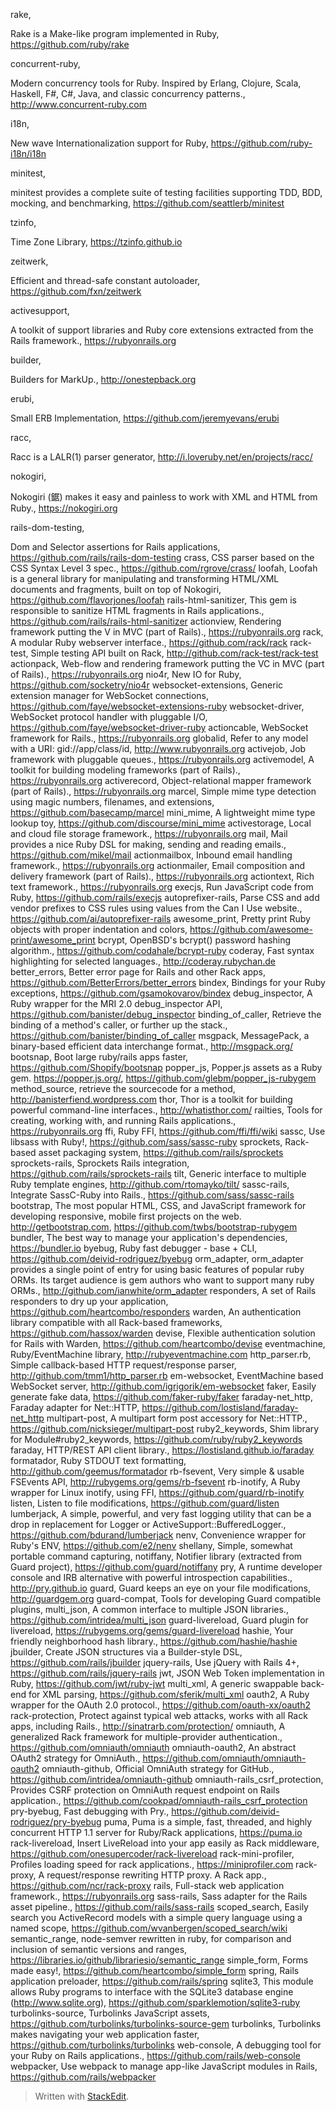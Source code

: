 rake, 

Rake is a Make-like program implemented in Ruby, https://github.com/ruby/rake

concurrent-ruby,

Modern concurrency tools for Ruby. Inspired by Erlang, Clojure, Scala, Haskell, F#, C#, Java, and classic concurrency patterns., 
http://www.concurrent-ruby.com

i18n, 

New wave Internationalization support for Ruby, https://github.com/ruby-i18n/i18n

minitest, 

minitest provides a complete suite of testing facilities supporting TDD, BDD, mocking, and benchmarking, https://github.com/seattlerb/minitest

tzinfo, 

Time Zone Library, https://tzinfo.github.io

zeitwerk,

Efficient and thread-safe constant autoloader, 
https://github.com/fxn/zeitwerk

activesupport,

A toolkit of support libraries and Ruby core extensions extracted from the Rails framework., https://rubyonrails.org

builder, 

Builders for MarkUp., http://onestepback.org

erubi,

Small ERB Implementation, https://github.com/jeremyevans/erubi

racc,

Racc is a LALR(1) parser generator, http://i.loveruby.net/en/projects/racc/

nokogiri,

Nokogiri (鋸) makes it easy and painless to work with XML and HTML from Ruby., https://nokogiri.org

rails-dom-testing,

Dom and Selector assertions for Rails applications, https://github.com/rails/rails-dom-testing
crass,
CSS parser based on the CSS Syntax Level 3 spec., https://github.com/rgrove/crass/
loofah,
Loofah is a general library for manipulating and transforming HTML/XML documents and fragments, built on top of Nokogiri, https://github.com/flavorjones/loofah
rails-html-sanitizer, 
This gem is responsible to sanitize HTML fragments in Rails applications., https://github.com/rails/rails-html-sanitizer
actionview, Rendering framework putting the V in MVC (part of Rails)., https://rubyonrails.org
rack,
A modular Ruby webserver interface., https://github.com/rack/rack
rack-test,
Simple testing API built on Rack, http://github.com/rack-test/rack-test
actionpack,
Web-flow and rendering framework putting the VC in MVC (part of Rails)., https://rubyonrails.org
nio4r,
New IO for Ruby, https://github.com/socketry/nio4r
websocket-extensions,
Generic extension manager for WebSocket connections, https://github.com/faye/websocket-extensions-ruby
websocket-driver, 
WebSocket protocol handler with pluggable I/O, https://github.com/faye/websocket-driver-ruby
actioncable,
WebSocket framework for Rails., https://rubyonrails.org
globalid, Refer to any model with a URI: gid://app/class/id, http://www.rubyonrails.org
activejob, Job framework with pluggable queues., https://rubyonrails.org
activemodel, A toolkit for building modeling frameworks (part of Rails)., https://rubyonrails.org
activerecord, Object-relational mapper framework (part of Rails)., https://rubyonrails.org
marcel, Simple mime type detection using magic numbers, filenames, and extensions, https://github.com/basecamp/marcel
mini_mime, A lightweight mime type lookup toy, https://github.com/discourse/mini_mime
activestorage, Local and cloud file storage framework., https://rubyonrails.org
mail, Mail provides a nice Ruby DSL for making, sending and reading emails., https://github.com/mikel/mail
actionmailbox, Inbound email handling framework., https://rubyonrails.org
actionmailer, Email composition and delivery framework (part of Rails)., https://rubyonrails.org
actiontext, Rich text framework., https://rubyonrails.org
execjs, Run JavaScript code from Ruby, https://github.com/rails/execjs
autoprefixer-rails, Parse CSS and add vendor prefixes to CSS rules using values from the Can I Use website., https://github.com/ai/autoprefixer-rails
awesome_print, Pretty print Ruby objects with proper indentation and colors, https://github.com/awesome-print/awesome_print
bcrypt, OpenBSD's bcrypt() password hashing algorithm., https://github.com/codahale/bcrypt-ruby
coderay, Fast syntax highlighting for selected languages., http://coderay.rubychan.de
better_errors, Better error page for Rails and other Rack apps, https://github.com/BetterErrors/better_errors
bindex, Bindings for your Ruby exceptions, https://github.com/gsamokovarov/bindex
debug_inspector, A Ruby wrapper for the MRI 2.0 debug_inspector API, https://github.com/banister/debug_inspector
binding_of_caller, Retrieve the binding of a method's caller, or further up the stack., https://github.com/banister/binding_of_caller
msgpack, MessagePack, a binary-based efficient data interchange format., http://msgpack.org/
bootsnap, Boot large ruby/rails apps faster, https://github.com/Shopify/bootsnap
popper_js, Popper.js assets as a Ruby gem. https://popper.js.org/, https://github.com/glebm/popper_js-rubygem
method_source, retrieve the sourcecode for a method, http://banisterfiend.wordpress.com
thor, Thor is a toolkit for building powerful command-line interfaces., http://whatisthor.com/
railties, Tools for creating, working with, and running Rails applications., https://rubyonrails.org
ffi, Ruby FFI, https://github.com/ffi/ffi/wiki
sassc, Use libsass with Ruby!, https://github.com/sass/sassc-ruby
sprockets, Rack-based asset packaging system, https://github.com/rails/sprockets
sprockets-rails, Sprockets Rails integration, https://github.com/rails/sprockets-rails
tilt, Generic interface to multiple Ruby template engines, http://github.com/rtomayko/tilt/
sassc-rails, Integrate SassC-Ruby into Rails., https://github.com/sass/sassc-rails
bootstrap, The most popular HTML, CSS, and JavaScript framework for developing responsive, mobile first projects on the web. http://getbootstrap.com, https://github.com/twbs/bootstrap-rubygem
bundler, The best way to manage your application's dependencies, https://bundler.io
byebug, Ruby fast debugger - base + CLI, https://github.com/deivid-rodriguez/byebug
orm_adapter, orm_adapter provides a single point of entry for using basic features of popular ruby ORMs.  Its target audience is gem authors who want to support many ruby ORMs., http://github.com/ianwhite/orm_adapter
responders, A set of Rails responders to dry up your application, https://github.com/heartcombo/responders
warden, An authentication library compatible with all Rack-based frameworks, https://github.com/hassox/warden
devise, Flexible authentication solution for Rails with Warden, https://github.com/heartcombo/devise
eventmachine, Ruby/EventMachine library, http://rubyeventmachine.com
http_parser.rb, Simple callback-based HTTP request/response parser, http://github.com/tmm1/http_parser.rb
em-websocket, EventMachine based WebSocket server, http://github.com/igrigorik/em-websocket
faker, Easily generate fake data, https://github.com/faker-ruby/faker
faraday-net_http, Faraday adapter for Net::HTTP, https://github.com/lostisland/faraday-net_http
multipart-post, A multipart form post accessory for Net::HTTP., https://github.com/nicksieger/multipart-post
ruby2_keywords, Shim library for Module#ruby2_keywords, https://github.com/ruby/ruby2_keywords
faraday, HTTP/REST API client library., https://lostisland.github.io/faraday
formatador, Ruby STDOUT text formatting, http://github.com/geemus/formatador
rb-fsevent, Very simple & usable FSEvents API, http://rubygems.org/gems/rb-fsevent
rb-inotify, A Ruby wrapper for Linux inotify, using FFI, https://github.com/guard/rb-inotify
listen, Listen to file modifications, https://github.com/guard/listen
lumberjack, A simple, powerful, and very fast logging utility that can be a drop in replacement for Logger or ActiveSupport::BufferedLogger., https://github.com/bdurand/lumberjack
nenv, Convenience wrapper for Ruby's ENV, https://github.com/e2/nenv
shellany, Simple, somewhat portable command capturing, 
notiffany, Notifier library (extracted from Guard project), https://github.com/guard/notiffany
pry, A runtime developer console and IRB alternative with powerful introspection capabilities., http://pry.github.io
guard, Guard keeps an eye on your file modifications, http://guardgem.org
guard-compat, Tools for developing Guard compatible plugins, 
multi_json, A common interface to multiple JSON libraries., https://github.com/intridea/multi_json
guard-livereload, Guard plugin for livereload, https://rubygems.org/gems/guard-livereload
hashie, Your friendly neighborhood hash library., https://github.com/hashie/hashie
jbuilder, Create JSON structures via a Builder-style DSL, https://github.com/rails/jbuilder
jquery-rails, Use jQuery with Rails 4+, https://github.com/rails/jquery-rails
jwt, JSON Web Token implementation in Ruby, https://github.com/jwt/ruby-jwt
multi_xml, A generic swappable back-end for XML parsing, https://github.com/sferik/multi_xml
oauth2, A Ruby wrapper for the OAuth 2.0 protocol., https://github.com/oauth-xx/oauth2
rack-protection, Protect against typical web attacks, works with all Rack apps, including Rails., http://sinatrarb.com/protection/
omniauth, A generalized Rack framework for multiple-provider authentication., https://github.com/omniauth/omniauth
omniauth-oauth2, An abstract OAuth2 strategy for OmniAuth., https://github.com/omniauth/omniauth-oauth2
omniauth-github, Official OmniAuth strategy for GitHub., https://github.com/intridea/omniauth-github
omniauth-rails_csrf_protection, Provides CSRF protection on OmniAuth request endpoint on Rails application., https://github.com/cookpad/omniauth-rails_csrf_protection
pry-byebug, Fast debugging with Pry., https://github.com/deivid-rodriguez/pry-byebug
puma, Puma is a simple, fast, threaded, and highly concurrent HTTP 1.1 server for Ruby/Rack applications, https://puma.io
rack-livereload, Insert LiveReload into your app easily as Rack middleware, https://github.com/onesupercoder/rack-livereload
rack-mini-profiler, Profiles loading speed for rack applications., https://miniprofiler.com
rack-proxy, A request/response rewriting HTTP proxy. A Rack app., https://github.com/ncr/rack-proxy
rails, Full-stack web application framework., https://rubyonrails.org
sass-rails, Sass adapter for the Rails asset pipeline., https://github.com/rails/sass-rails
scoped_search, Easily search you ActiveRecord models with a simple query language using a named scope, https://github.com/wvanbergen/scoped_search/wiki
semantic_range, node-semver rewritten in ruby, for comparison and inclusion of semantic versions and ranges, https://libraries.io/github/librariesio/semantic_range
simple_form, Forms made easy!, https://github.com/heartcombo/simple_form
spring, Rails application preloader, https://github.com/rails/spring
sqlite3, This module allows Ruby programs to interface with the SQLite3 database engine (http://www.sqlite.org), https://github.com/sparklemotion/sqlite3-ruby
turbolinks-source, Turbolinks JavaScript assets, https://github.com/turbolinks/turbolinks-source-gem
turbolinks, Turbolinks makes navigating your web application faster, https://github.com/turbolinks/turbolinks
web-console, A debugging tool for your Ruby on Rails applications., https://github.com/rails/web-console
webpacker, Use webpack to manage app-like JavaScript modules in Rails, https://github.com/rails/webpacker


> Written with [StackEdit](https://stackedit.io/).
<!--stackedit_data:
eyJoaXN0b3J5IjpbLTE4MjcwMzMxNDJdfQ==
-->